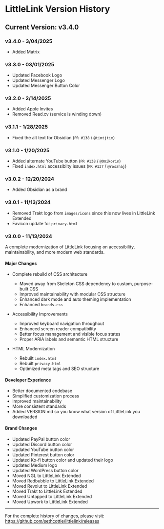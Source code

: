 # LittleLink Version History

## Current Version: v3.4.0

### v3.4.0 - 3/04/2025
- Added Matrix
  
### v3.3.0 - 03/01/2025
- Updated Facebook Logo
- Updated Messenger Logo
- Updated Messenger Button Color

### v3.2.0 - 2/14/2025
- Added Apple Invites
- Removed Read.cv (service is winding down)

### v3.1.1 - 1/28/2025
- Fixed the alt text for Obsidian (`PR #138` / `@timtjtim`)
  
### v3.1.0 - 1/20/2025
- Added alternate YouTube button (`PR #138` / `@Omikorin`)
- Fixed `index.html` accessibilty issues (`PR #137` / `@rosahaj`)

### v3.0.2 - 12/20/2024
- Added Obsidian as a brand

### v3.0.1 - 11/13/2024
- Removed Trakt logo from `images/icons` since this now lives in LittleLink Extended
- Favicon update for `privacy.html`

### v3.0.0 - 11/13/2024
A complete modernization of LittleLink focusing on accessibility, maintainability, and more modern web standards.

#### Major Changes
- Complete rebuild of CSS architecture
  - Moved away from Skeleton CSS dependency to custom, purpose-built CSS
  - Improved maintainability with modular CSS structure
  - Enhanced dark mode and auto theming implementation
  - Enhanced `brands.css`

- Accessibility Improvements
  - Improved keyboard navigation throughout
  - Enhanced screen reader compatibility
  - Better focus management and visible focus states
  - Proper ARIA labels and semantic HTML structure

- HTML Modernization
  - Rebuilt `index.html`
  - Rebuilt `privacy.html`
  - Optimized meta tags and SEO structure

#### Developer Experience
- Better documented codebase
- Simplified customization process
- Improved maintainability
- More consistent standards
- Added VERSION.md so you know what version of LittleLink you downloaded

#### Brand Changes
- Updated PayPal button color
- Updated Discord button color
- Updated YouTube button color
- Updated Pinterest button color
- Updated Ko-fi button color and updated their logo
- Updated Medium logo
- Updated WordPress button color
- Moved NGL to LittleLink Extended
- Moved Redbubble to LittleLink Extended
- Moved Revolut to LittleLink Extended
- Moved Trakt to LittleLink Extended
- Moved Untapped to LittleLink Extended
- Moved Upwork to LittleLink Extended

---
For the complete history of changes, please visit:
https://github.com/sethcottle/littlelink/releases
